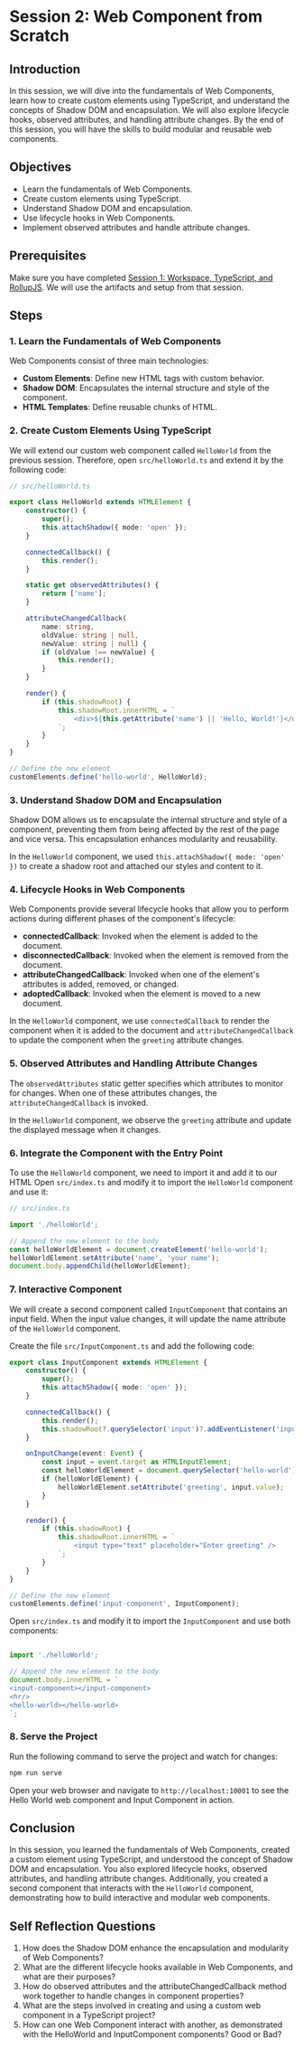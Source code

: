 # Session 2: Web Component from Scratch

## Introduction

In this session, we will dive into the fundamentals of Web Components, learn how to create custom elements using TypeScript, and understand the concepts of Shadow DOM and encapsulation. We will also explore lifecycle hooks, observed attributes, and handling attribute changes. By the end of this session, you will have the skills to build modular and reusable web components.

## Objectives

- Learn the fundamentals of Web Components.
- Create custom elements using TypeScript.
- Understand Shadow DOM and encapsulation.
- Use lifecycle hooks in Web Components.
- Implement observed attributes and handle attribute changes.

## Prerequisites

Make sure you have completed [Session 1: Workspace, TypeScript, and RollupJS](../session1/readme.md). We will use the artifacts and setup from that session.

## Steps

### 1. Learn the Fundamentals of Web Components

Web Components consist of three main technologies:
- **Custom Elements**: Define new HTML tags with custom behavior.
- **Shadow DOM**: Encapsulates the internal structure and style of the component.
- **HTML Templates**: Define reusable chunks of HTML.

### 2. Create Custom Elements Using TypeScript

We will extend our custom web component called `HelloWorld` from the previous session. Therefore, open `src/helloWorld.ts` and extend it by the following code:

```typescript
// src/helloWorld.ts

export class HelloWorld extends HTMLElement {
	constructor() {
		super();
		this.attachShadow({ mode: 'open' });
	}

	connectedCallback() {
		this.render();
	}

	static get observedAttributes() {
		return ['name'];
	}

	attributeChangedCallback(
		name: string, 
		oldValue: string | null, 
		newValue: string | null) {
		if (oldValue !== newValue) {
			this.render();
		}
	}

	render() {
		if (this.shadowRoot) {
			this.shadowRoot.innerHTML = `
				<div>${this.getAttribute('name') || 'Hello, World!'}</div>
			`;
		}
	}
}

// Define the new element
customElements.define('hello-world', HelloWorld);
```

### 3. Understand Shadow DOM and Encapsulation

Shadow DOM allows us to encapsulate the internal structure and style of a component, preventing them from being affected by the rest of the page and vice versa. This encapsulation enhances modularity and reusability.

In the `HelloWorld` component, we used `this.attachShadow({ mode: 'open' })` to create a shadow root and attached our styles and content to it.

### 4. Lifecycle Hooks in Web Components

Web Components provide several lifecycle hooks that allow you to perform actions during different phases of the component's lifecycle:

- **connectedCallback**: Invoked when the element is added to the document.
- **disconnectedCallback**: Invoked when the element is removed from the document.
- **attributeChangedCallback**: Invoked when one of the element's attributes is added, removed, or changed.
- **adoptedCallback**: Invoked when the element is moved to a new document.

In the `HelloWorld` component, we use `connectedCallback` to render the component when it is added to the document and `attributeChangedCallback` to update the component when the `greeting` attribute changes.

### 5. Observed Attributes and Handling Attribute Changes

The `observedAttributes` static getter specifies which attributes to monitor for changes. When one of these attributes changes, the `attributeChangedCallback` is invoked.

In the `HelloWorld` component, we observe the `greeting` attribute and update the displayed message when it changes.

### 6. Integrate the Component with the Entry Point

To use the `HelloWorld` component, we need to import it and add it to our HTML
Open `src/index.ts` and modify it to import the `HelloWorld` component and use it:

```typescript
// src/index.ts

import './helloWorld';

// Append the new element to the body
const helloWorldElement = document.createElement('hello-world');
helloWorldElement.setAttribute('name', 'your name');
document.body.appendChild(helloWorldElement);
```

### 7. Interactive Component
We will create a second component called `InputComponent` that contains an input field. When the input value changes, it will update the name attribute of the `HelloWorld` component.

Create the file `src/InputComponent.ts` and add the following code:

```typescript
export class InputComponent extends HTMLElement {
	constructor() {
		super();
		this.attachShadow({ mode: 'open' });
	}

	connectedCallback() {
		this.render();
		this.shadowRoot?.querySelector('input')?.addEventListener('input', this.onInputChange.bind(this));
	}

	onInputChange(event: Event) {
		const input = event.target as HTMLInputElement;
		const helloWorldElement = document.querySelector('hello-world');
		if (helloWorldElement) {
			helloWorldElement.setAttribute('greeting', input.value);
		}
	}

	render() {
		if (this.shadowRoot) {
			this.shadowRoot.innerHTML = `
				<input type="text" placeholder="Enter greeting" />
			`;
		}
	}
}

// Define the new element
customElements.define('input-component', InputComponent);
``` 

Open `src/index.ts` and modify it to import the `InputComponent` and use both components:


```typescript

import './helloWorld';

// Append the new element to the body
document.body.innerHTML = `
<input-component></input-component>
<hr/>
<hello-world></hello-world>
`;
```

### 8. Serve the Project

Run the following command to serve the project and watch for changes:

```bash
npm run serve
```

Open your web browser and navigate to `http://localhost:10001` to see the Hello World web component and Input Component in action.

## Conclusion
In this session, you learned the fundamentals of Web Components, created a custom element using TypeScript, and understood the concept of Shadow DOM and encapsulation. You also explored lifecycle hooks, observed attributes, and handling attribute changes. Additionally, you created a second component that interacts with the `HelloWorld` component, demonstrating how to build interactive and modular web components.


## Self Reflection Questions
1. How does the Shadow DOM enhance the encapsulation and modularity of Web Components?
2. What are the different lifecycle hooks available in Web Components, and what are their purposes?
3. How do observed attributes and the attributeChangedCallback method work together to handle changes in component properties?
4. What are the steps involved in creating and using a custom web component in a TypeScript project?
5. How can one Web Component interact with another, as demonstrated with the HelloWorld and InputComponent components? Good or Bad?